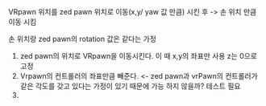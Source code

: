 VRpawn 위치를 zed pawn 위치로 이동(x,y/ yaw 값 만큼) 시킨 후 -> 손 위치 만큼 이동 시킴

손 위치랑 zed pawn의 rotation 값은 같다는 가정 

1. zed pawn의 위치로 VRpawn을 이동시킨다. 이 때 x,y의 좌표만 사용 z는 0으로 고정
2. Vrpawn의 컨트롤러의 좌표만큼 빼준다. <- zed pawn과 vrPawn의 컨트롤러가 같은 각도를 갖고 있다는 가정이 있기 때문에 가능 하지 않을까? 테스트 필요 
3. 
